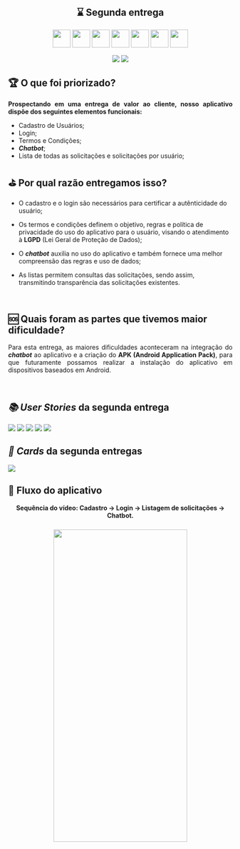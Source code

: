 <h2 align="center">⌛ Segunda entrega</h2>
       <p align="center">
         <link rel="stylesheet" href="https://cdn.jsdelivr.net/gh/devicons/devicon@latest/devicon.min.css">
         <i class="devicon-bash-plain colored"></i>
         <img src="https://cdn.jsdelivr.net/gh/devicons/devicon/icons/figma/figma-original.svg" width="40" height="40"/>
         <img src="https://cdn.jsdelivr.net/gh/devicons/devicon/icons/flask/flask-original.svg" width="40" height="40"/>
         <img src="https://cdn.jsdelivr.net/gh/devicons/devicon/icons/javascript/javascript-original.svg" width="40" height="40"/>
         <img src="https://cdn.jsdelivr.net/gh/devicons/devicon/icons/mongodb/mongodb-original.svg" width="40" height="40"/>
         <img src="https://cdn.jsdelivr.net/gh/devicons/devicon/icons/postgresql/postgresql-original.svg" width="40" height="40"/>
         <img src="https://cdn.jsdelivr.net/gh/devicons/devicon/icons/python/python-original.svg" width="40" height="40"/>
         <img src="https://cdn.jsdelivr.net/gh/devicons/devicon/icons/react/react-original.svg" width="40" height="40"/>   	
</p>
                
<p align="center">
    <img src="https://img.shields.io/badge/status-Concluída-blue?style=for-the-badge&logo=appveyor" />
    <img src="https://img.shields.io/badge/Sprint%20atual-Sprint 2-blue?style=for-the-badge&logo=appveyor" />
</p>





              
<h2>🏆 O que foi priorizado?</h2>

<p align="justify"><b>Prospectando em uma entrega de valor ao cliente, nosso aplicativo dispõe dos seguintes elementos funcionais:</b></p>


- Cadastro de Usuários;
- Login;
- Termos e Condições;
- <i><b>Chatbot</i></b>;
- Lista de todas as solicitações e solicitações por usuário;


<h2>⛳ Por qual razão entregamos isso?</h2>

<p align="justify">

- O cadastro e o login são necessários para certificar a autênticidade do usuário;

- Os termos e condições definem o objetivo, regras e política de privacidade do uso do aplicativo para o usuário, visando o atendimento à <b>LGPD</b> (Lei Geral de Proteção de Dados);

- O <i><b>chatbot</i></b> auxilia no uso do aplicativo e também fornece uma melhor compreensão das regras e uso de dados;

- As listas permitem consultas das solicitações, sendo assim, transmitindo transparência das solicitações existentes.
</p>

<br>
<h2>🆘 Quais foram as partes que tivemos maior dificuldade?</h2>
<p align="justify">
Para esta entrega, as maiores dificuldades aconteceram na integração do <i><b>chatbot</i></b> ao aplicativo e a criação do <b>APK (Android Application Pack)</b>, para que futuramente possamos realizar a instalação do aplicativo em dispositivos baseados em Android.
</p>
<br>
<h2><i>📚 User Stories</i> da segunda entrega</h2>

<img src="https://github.com/ThomasPalma1/FatecAPI-05/blob/main/docs/images/User_Story_1.png">
<img src="https://github.com/ThomasPalma1/FatecAPI-05/blob/main/docs/images/User_Story_3.png">
<img src="https://github.com/ThomasPalma1/FatecAPI-05/blob/main/docs/images/User_Story_4.png">
<img src="https://github.com/ThomasPalma1/FatecAPI-05/blob/main/docs/images/User_Story_9.png">
<img src="https://github.com/ThomasPalma1/FatecAPI-05/blob/main/docs/images/User_Story_10.png">

<h2><i>📅 Cards</i> da segunda entregas</h2>

<img src="https://github.com/ThomasPalma1/FatecAPI-05/blob/main/docs/images/card_sprint_2.png">
                       
</div>

<h2>📱 Fluxo do aplicativo</h2>

<div align="center">
    <b>Sequência do vídeo: Cadastro → Login → Listagem de solicitações → Chatbot.</b>
    <h3 align="center">
        <img src="https://github.com/ThomasPalma1/FatecAPI-05/blob/main/docs/videos/Entrega02.gif" width="300px" height="700px;" alt="" /><br />
    </h3>
</div>


